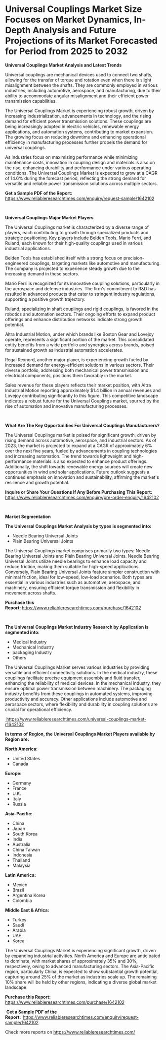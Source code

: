 <p><h1>Universal Couplings Market Size Focuses on Market Dynamics, In-Depth Analysis and Future Projections of its Market Forecasted for Period from 2025 to 2032</h1></p><p><strong>Universal Couplings Market Analysis and Latest Trends</strong></p>
<p><p>Universal couplings are mechanical devices used to connect two shafts, allowing for the transfer of torque and rotation even when there is slight misalignment between the shafts. They are commonly employed in various industries, including automotive, aerospace, and manufacturing, due to their ability to accommodate angular misalignment and their efficient power transmission capabilities.</p><p>The Universal Couplings Market is experiencing robust growth, driven by increasing industrialization, advancements in technology, and the rising demand for efficient power transmission solutions. These couplings are being increasingly adopted in electric vehicles, renewable energy applications, and automation systems, contributing to market expansion. The growing focus on reducing downtime and enhancing operational efficiency in manufacturing processes further propels the demand for universal couplings.</p><p>As industries focus on maximizing performance while minimizing maintenance costs, innovation in coupling design and materials is also on the rise, enhancing durability and performance under various operating conditions. The Universal Couplings Market is expected to grow at a CAGR of 14.6% during the forecast period, reflecting the strong demand for versatile and reliable power transmission solutions across multiple sectors.</p></p>
<p><strong>Get a Sample PDF of the Report:&nbsp;</strong> <a href="https://www.reliableresearchtimes.com/enquiry/request-sample/1642102?utm_campaign=3358&utm_medium=2&utm_source=Github&utm_content=ia&utm_term=11042025&utm_id=universal-couplings">https://www.reliableresearchtimes.com/enquiry/request-sample/1642102</a></p>
<p>&nbsp;</p>
<p><strong>Universal Couplings Major Market Players</strong></p>
<p><p>The Universal Couplings market is characterized by a diverse range of players, each contributing to growth through specialized products and strategic positioning. Key players include Belden Tools, Mario Ferri, and Ruland, each known for their high-quality couplings used in various industrial applications. </p><p>Belden Tools has established itself with a strong focus on precision-engineered couplings, targeting markets like automotive and manufacturing. The company is projected to experience steady growth due to the increasing demand in these sectors.</p><p>Mario Ferri is recognized for its innovative coupling solutions, particularly in the aerospace and defense industries. The firm's commitment to R&D has resulted in advanced products that cater to stringent industry regulations, supporting a positive growth trajectory.</p><p>Ruland, specializing in shaft couplings and rigid couplings, is favored in the robotics and automation sectors. Their ongoing efforts to expand product offerings and enhance distribution networks indicate strong growth potential.</p><p>Altra Industrial Motion, under which brands like Boston Gear and Lovejoy operate, represents a significant portion of the market. This consolidated entity benefits from a wide portfolio and synergies across brands, poised for sustained growth as industrial automation accelerates.</p><p>Regal Rexnord, another major player, is experiencing growth fueled by increased demand for energy-efficient solutions in various sectors. Their diverse portfolio, addressing both mechanical power transmission and electrical components, positions them favorably in the market.</p><p>Sales revenue for these players reflects their market position, with Altra Industrial Motion reporting approximately $1.4 billion in annual revenues and Lovejoy contributing significantly to this figure. This competitive landscape indicates a robust future for the Universal Couplings market, spurred by the rise of automation and innovative manufacturing processes.</p></p>
<p>&nbsp;</p>
<p><strong>What Are The Key Opportunities For Universal Couplings Manufacturers?</strong></p>
<p><p>The Universal Couplings market is poised for significant growth, driven by rising demand across automotive, aerospace, and industrial sectors. As of 2023, the market is projected to expand at a CAGR of approximately 6% over the next five years, fueled by advancements in coupling technologies and increasing automation. The trend towards lightweight and high-performance materials is also expected to enhance product offerings. Additionally, the shift towards renewable energy sources will create new opportunities in wind and solar applications. Future outlook suggests a continued emphasis on innovation and sustainability, affirming the market's resilience and growth potential.</p></p>
<p><strong>Inquire or Share Your Questions If Any Before Purchasing This Report:</strong> <a href="https://www.reliableresearchtimes.com/enquiry/pre-order-enquiry/1642102?utm_campaign=3358&utm_medium=2&utm_source=Github&utm_content=ia&utm_term=11042025&utm_id=universal-couplings">https://www.reliableresearchtimes.com/enquiry/pre-order-enquiry/1642102</a></p>
<p>&nbsp;</p>
<p><strong>Market Segmentation</strong></p>
<p><strong>The Universal Couplings Market Analysis by types is segmented into:</strong></p>
<p><ul><li>Needle Bearing Universal Joints</li><li>Plain Bearing Universal Joints</li></ul></p>
<p><p>The Universal Couplings market comprises primarily two types: Needle Bearing Universal Joints and Plain Bearing Universal Joints. Needle Bearing Universal Joints utilize needle bearings to enhance load capacity and reduce friction, making them suitable for high-speed applications. Conversely, Plain Bearing Universal Joints feature simpler construction with minimal friction, ideal for low-speed, low-load scenarios. Both types are essential in various industries such as automotive, aerospace, and machinery, ensuring efficient torque transmission and flexibility in movement across shafts.</p></p>
<p><strong>Purchase this Report:&nbsp;</strong><a href="https://www.reliableresearchtimes.com/purchase/1642102?utm_campaign=3358&utm_medium=2&utm_source=Github&utm_content=ia&utm_term=11042025&utm_id=universal-couplings">https://www.reliableresearchtimes.com/purchase/1642102</a></p>
<p>&nbsp;</p>
<p><strong>The Universal Couplings Market Industry Research by Application is segmented into:</strong></p>
<p><ul><li>Medical Industry</li><li>Mechanical Industry</li><li>packaging Industry</li><li>Others</li></ul></p>
<p><p>The Universal Couplings Market serves various industries by providing versatile and efficient connectivity solutions. In the medical industry, these couplings facilitate precise equipment assembly and fluid transfer, enhancing the reliability of medical devices. In the mechanical industry, they ensure optimal power transmission between machinery. The packaging industry benefits from these couplings in automated systems, improving productivity and accuracy. Other applications include automotive and aerospace sectors, where flexibility and durability in coupling solutions are crucial for operational efficiency.</p></p>
<p><a href="https://www.reliableresearchtimes.com/universal-couplings-market-r1642102?utm_campaign=3358&utm_medium=2&utm_source=Github&utm_content=ia&utm_term=11042025&utm_id=universal-couplings">&nbsp;https://www.reliableresearchtimes.com/universal-couplings-market-r1642102</a></p>
<p><strong>In terms of Region, the Universal Couplings Market Players available by Region are:</strong></p>
<p>
    <p> <strong> North America: </strong>
        <ul>
            <li>United States</li>
            <li>Canada</li>
        </ul>
        </p> 
    <p> <strong> Europe: </strong>
        <ul>
            <li>Germany</li>
            <li>France</li>
            <li>U.K.</li>
            <li>Italy</li>
            <li>Russia</li>
        </ul>
        </p> 
    <p> <strong> Asia-Pacific: </strong>
        <ul>
            <li>China</li>
            <li>Japan</li>
            <li>South Korea</li>
            <li>India</li>
            <li>Australia</li>
            <li>China Taiwan</li>
            <li>Indonesia</li>
            <li>Thailand</li>
            <li>Malaysia</li>
        </ul>
        </p> 
    <p> <strong> Latin America: </strong>
        <ul>
            <li>Mexico</li>
            <li>Brazil</li>
            <li>Argentina Korea</li>
            <li>Colombia</li>
        </ul>
        </p> 
    <p> <strong> Middle East & Africa: </strong>
        <ul>
            <li>Turkey</li>
            <li>Saudi</li>
            <li>Arabia</li>
            <li>UAE</li>
            <li>Korea</li>
        </ul>
    </p>
    </p>
<p><p>The Universal Couplings Market is experiencing significant growth, driven by expanding industrial activities. North America and Europe are anticipated to dominate, with market shares of approximately 35% and 30%, respectively, owing to advanced manufacturing sectors. The Asia-Pacific region, particularly China, is expected to show substantial growth potential, capturing around 25% of the market as industries scale up. The remaining 10% share will be held by other regions, indicating a diverse global market landscape.</p></p>
<p><strong>Purchase this Report: </strong><a href="https://www.reliableresearchtimes.com/purchase/1642102?utm_campaign=3358&utm_medium=2&utm_source=Github&utm_content=ia&utm_term=11042025&utm_id=universal-couplings">https://www.reliableresearchtimes.com/purchase/1642102</a></p>
<p>&nbsp;<strong>Get a Sample PDF of the Report:&nbsp;&nbsp;</strong><a href="https://www.reliableresearchtimes.com/enquiry/request-sample/1642102?utm_campaign=3358&utm_medium=2&utm_source=Github&utm_content=ia&utm_term=11042025&utm_id=universal-couplings">https://www.reliableresearchtimes.com/enquiry/request-sample/1642102</a></p>
<p><strong></strong></p>
<p>Check more reports on <a href="https://www.reliableresearchtimes.com/?utm_campaign=3358&utm_medium=2&utm_source=Github&utm_content=ia&utm_term=11042025&utm_id=universal-couplings">https://www.reliableresearchtimes.com/</a></p>